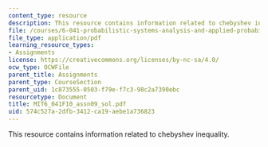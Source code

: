 ```yaml
---
content_type: resource
description: This resource contains information related to chebyshev inequality.
file: /courses/6-041-probabilistic-systems-analysis-and-applied-probability-fall-2010/574c527a2dfb3412ca19aebe1a736823_MIT6_041F10_assn09_sol.pdf
file_type: application/pdf
learning_resource_types:
- Assignments
license: https://creativecommons.org/licenses/by-nc-sa/4.0/
ocw_type: OCWFile
parent_title: Assignments
parent_type: CourseSection
parent_uid: 1c873555-0503-f79e-f7c3-98c2a7390ebc
resourcetype: Document
title: MIT6_041F10_assn09_sol.pdf
uid: 574c527a-2dfb-3412-ca19-aebe1a736823
---
```

This resource contains information related to chebyshev inequality.